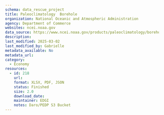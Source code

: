 ```yaml
---
schema: data_rescue_project 
title: Paleoclimatology  Borehole
organization: National Oceanic and Atmospheric Administration
agency: Department of Commerce
websites: ncei.noaa.gov
data_source: https://www.ncei.noaa.gov/products/paleoclimatology/borehole
description: 
last_modified: 2025-03-02
last_modified_by: Gabrielle
metadata_available: No
metadata_url: 
category:
  - Economy
resources:
  - id: 218
    url: 
    format: XLSX, PDF, JSON
    status: Finished
    size: 2.0
    download_date: 
    maintainer: EDGI
    notes: Daro/PEDP S3 Bucket
---
```

